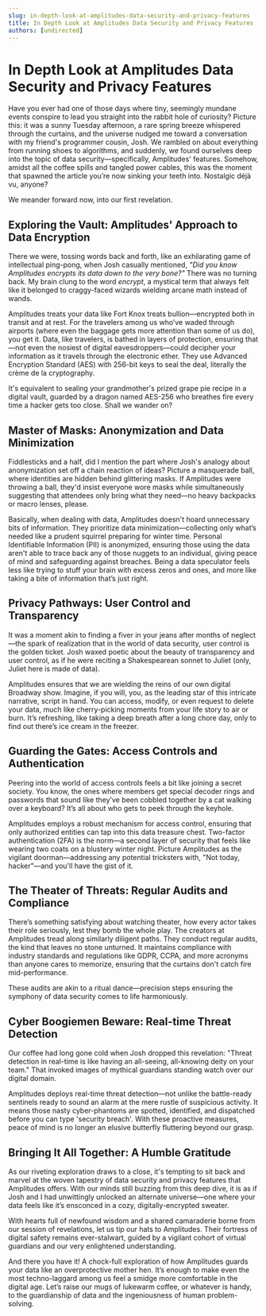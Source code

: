 ```yaml
---
slug: in-depth-look-at-amplitudes-data-security-and-privacy-features
title: In Depth Look at Amplitudes Data Security and Privacy Features
authors: [undirected]
---
```



# In Depth Look at Amplitudes Data Security and Privacy Features

Have you ever had one of those days where tiny, seemingly mundane events conspire to lead you straight into the rabbit hole of curiosity? Picture this: it was a sunny Tuesday afternoon, a rare spring breeze whispered through the curtains, and the universe nudged me toward a conversation with my friend's programmer cousin, Josh. We rambled on about everything from running shoes to algorithms, and suddenly, we found ourselves deep into the topic of data security—specifically, Amplitudes' features. Somehow, amidst all the coffee spills and tangled power cables, this was the moment that spawned the article you’re now sinking your teeth into. Nostalgic déjà vu, anyone?

We meander forward now, into our first revelation.

## Exploring the Vault: Amplitudes' Approach to Data Encryption

There we were, tossing words back and forth, like an exhilarating game of intellectual ping-pong, when Josh casually mentioned, *"Did you know Amplitudes encrypts its data down to the very bone?"* There was no turning back. My brain clung to the word *encrypt*, a mystical term that always felt like it belonged to craggy-faced wizards wielding arcane math instead of wands. 

Amplitudes treats your data like Fort Knox treats bullion—encrypted both in transit and at rest. For the travelers among us who’ve waded through airports (where even the baggage gets more attention than some of us do), you get it. Data, like travelers, is bathed in layers of protection, ensuring that—not even the nosiest of digital eavesdroppers—could decipher your information as it travels through the electronic ether. They use Advanced Encryption Standard (AES) with 256-bit keys to seal the deal, literally the crème de la cryptography. 

It's equivalent to sealing your grandmother's prized grape pie recipe in a digital vault, guarded by a dragon named AES-256 who breathes fire every time a hacker gets too close. Shall we wander on?

## Master of Masks: Anonymization and Data Minimization

Fiddlesticks and a half, did I mention the part where Josh's analogy about anonymization set off a chain reaction of ideas? Picture a masquerade ball, where identities are hidden behind glittering masks. If Amplitudes were throwing a ball, they'd insist everyone wore masks while simultaneously suggesting that attendees only bring what they need—no heavy backpacks or macro lenses, please.

Basically, when dealing with data, Amplitudes doesn't hoard unnecessary bits of information. They prioritize data minimization—collecting only what’s needed like a prudent squirrel preparing for winter time. Personal Identifiable Information (PII) is anonymized, ensuring those using the data aren't able to trace back any of those nuggets to an individual, giving peace of mind and safeguarding against breaches. Being a data speculator feels less like trying to stuff your brain with excess zeros and ones, and more like taking a bite of information that’s just right.

## Privacy Pathways: User Control and Transparency

It was a moment akin to finding a fiver in your jeans after months of neglect—the spark of realization that in the world of data security, user control is the golden ticket. Josh waxed poetic about the beauty of transparency and user control, as if he were reciting a Shakespearean sonnet to Juliet (only, Juliet here is made of data).

Amplitudes ensures that we are wielding the reins of our own digital Broadway show. Imagine, if you will, you, as the leading star of this intricate narrative, script in hand. You can access, modify, or even request to delete your data, much like cherry-picking moments from your life story to air or burn. It’s refreshing, like taking a deep breath after a long chore day, only to find out there’s ice cream in the freezer.

## Guarding the Gates: Access Controls and Authentication

Peering into the world of access controls feels a bit like joining a secret society. You know, the ones where members get special decoder rings and passwords that sound like they’ve been cobbled together by a cat walking over a keyboard? It’s all about who gets to peek through the keyhole.

Amplitudes employs a robust mechanism for access control, ensuring that only authorized entities can tap into this data treasure chest. Two-factor authentication (2FA) is the norm—a second layer of security that feels like wearing two coats on a blustery winter night. Picture Amplitudes as the vigilant doorman—addressing any potential tricksters with, "Not today, hacker"—and you'll have the gist of it.

## The Theater of Threats: Regular Audits and Compliance

There’s something satisfying about watching theater, how every actor takes their role seriously, lest they bomb the whole play. The creators at Amplitudes tread along similarly diligent paths. They conduct regular audits, the kind that leaves no stone unturned. It maintains compliance with industry standards and regulations like GDPR, CCPA, and more acronyms than anyone cares to memorize, ensuring that the curtains don't catch fire mid-performance.

These audits are akin to a ritual dance—precision steps ensuring the symphony of data security comes to life harmoniously.

## Cyber Boogiemen Beware: Real-time Threat Detection

Our coffee had long gone cold when Josh dropped this revelation: "Threat detection in real-time is like having an all-seeing, all-knowing deity on your team." That invoked images of mythical guardians standing watch over our digital domain.

Amplitudes deploys real-time threat detection—not unlike the battle-ready sentinels ready to sound an alarm at the mere rustle of suspicious activity. It means those nasty cyber-phantoms are spotted, identified, and dispatched before you can type 'security breach'. With these proactive measures, peace of mind is no longer an elusive butterfly fluttering beyond our grasp.

## Bringing It All Together: A Humble Gratitude

As our riveting exploration draws to a close, it's tempting to sit back and marvel at the woven tapestry of data security and privacy features that Amplitudes offers. With our minds still buzzing from this deep dive, it is as if Josh and I had unwittingly unlocked an alternate universe—one where your data feels like it’s ensconced in a cozy, digitally-encrypted sweater.

With hearts full of newfound wisdom and a shared camaraderie borne from our session of revelations, let us tip our hats to Amplitudes. Their fortress of digital safety remains ever-stalwart, guided by a vigilant cohort of virtual guardians and our very enlightened understanding.

And there you have it! A chock-full exploration of how Amplitudes guards your data like an overprotective mother hen. It’s enough to make even the most techno-laggard among us feel a smidge more comfortable in the digital age. Let’s raise our mugs of lukewarm coffee, or whatever is handy, to the guardianship of data and the ingeniousness of human problem-solving.
```

